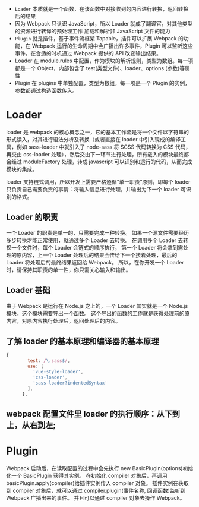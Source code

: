 <!-- https://www.jianshu.com/p/c021b78c9ef2 -->

- `Loader` 本质就是一个函数，在该函数中对接收到的内容进行转换，返回转换后的结果
- 因为 Webpack 只认识 JavaScript，所以 Loader 就成了翻译官，对其他类型的资源进行转译的预处理工作 加载和解析非 JavaScript 文件的能力
- `Plugin` 就是插件，基于事件流框架 Tapable，插件可以扩展 Webpack 的功能，在 Webpack 运行的生命周期中会广播出许多事件，Plugin 可以监听这些事件，在合适的时机通过 Webpack 提供的 API 改变输出结果。
- Loader 在 module.rules 中配置，作为模块的解析规则，类型为数组。每一项都是一个 Object，内部包含了 test(类型文件)、loader、options (参数)等属性
- Plugin 在 plugins 中单独配置，类型为数组，每一项是一个 Plugin 的实例，参数都通过构造函数传入。

# Loader

loader 是 webpack 的核心概念之一，它的基本工作流是将一个文件以字符串的形式读入，对其进行语法分析及转换（或者直接在 loader 中引入现成的编译工具，例如 sass-loader 中就引入了 node-sass 将 SCSS 代码转换为 CSS 代码，再交由 css-loader 处理），然后交由下一环节进行处理，所有载入的模块最终都会经过 moduleFactory 处理，转成 javascript 可以识别和运行的代码，从而完成模块的集成。

loader 支持链式调用，所以开发上需要严格遵循“单一职责”原则，即每个 loader 只负责自己需要负责的事情：将输入信息进行处理，并输出为下一个 loader 可识别的格式。

## Loader 的职责

一个 Loader 的职责是单一的，只需要完成一种转换。 如果一个源文件需要经历多步转换才能正常使用，就通过多个 Loader 去转换。 在调用多个 Loader 去转换一个文件时，每个 Loader 会链式的顺序执行， 第一个 Loader 将会拿到需处理的原内容，上一个 Loader 处理后的结果会传给下一个接着处理，最后的 Loader 将处理后的最终结果返回给 Webpack。
所以，在你开发一个 Loader 时，请保持其职责的单一性，你只需关心输入和输出。

## Loader 基础

由于 Webpack 是运行在 Node.js 之上的，一个 Loader 其实就是一个 Node.js 模块，这个模块需要导出一个函数。 这个导出的函数的工作就是获得处理前的原内容，对原内容执行处理后，返回处理后的内容。

## 了解 loader 的基本原理和编译器的基本原理

```js
{
        test: /\.sass$/,
        use: [
          'vue-style-loader',
          'css-loader',
          'sass-loader?indentedSyntax'
        ],
      },
```

## webpack 配置文件里 loader 的执行顺序：从下到上，从右到左;

# Plugin

Webpack 启动后，在读取配置的过程中会先执行 new BasicPlugin(options)初始化一个 BasicPlugin 获得其实例。 在初始化 compiler 对象后，再调用 basicPlugin.apply(compiler)给插件实例传入 compiler 对象。 插件实例在获取到 compiler 对象后，就可以通过 compiler.plugin(事件名称, 回调函数)监听到 Webpack 广播出来的事件。 并且可以通过 compiler 对象去操作 Webpack。
